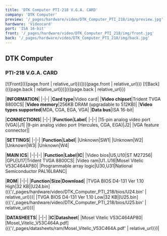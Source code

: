```yaml
---
title: 'DTK Computer PTI-218 V.G.A. CARD'
company: 'DTK Computer'
preview: '/_pages/hardware/video/DTK_Computer_PTI_218/img/preview.jpg'
hardware: 'Videocard'
port: 'ISA 16-bit'
front: '/_pages/hardware/video/DTK_Computer_PTI_218/img/front.jpg'
back: '/_pages/hardware/video/DTK_Computer_PTI_218/img/back.jpg'
---
```

## DTK Computer
### PTI-218 V.G.A. CARD

[![Front]({{page.front | relative_url}})]({{page.front | relative_url}})
[![Back]({{page.back | relative_url}})]({{page.back | relative_url}})

|**INFORMATION**|
|-|-|
|**Card type**|Video card|
|**Video chipset**|Trident TVGA 8800CS|
|**Video memory**|256KB DRAM (upgradable to 512KB)|
|**Video types supported**|MDA, CGA, EGA, VGA|
|**Data bus**|ISA 16-bit|

|**CONNECTIONS**|
|-|-|
|**Function**|**Label**|
|-|-|
|15-pin analog video port (VGA)|J1|
|9-pin analog video port (Hercules, CGA, EGA)|J2|
|VGA feature connector||

|**SETTINGS**|
|-|-|
|**Function**|**Label**|
|Unknown|SW1|
|Unknown|W2|
|Unknown|W3|
|Unknown|W4|

|**MAIN ICS**|
|-|-|-|
|**Function**|**Label**|**IC**|
|Video bios|U5,U10|ST M27256|
|GPU|U17|Trident TVGA 8800CS|
|Video ram|U1..U16|Mosel Vitelic V53C464AP80|
|Programmable array logic|U30,U31|National Semiconductor PAL16L8ANC| 

|**ROM**|
|-|-|
|**Function**|**Size**|**Download**|
|TVGA BIOS D4-131 Ver 1.10 High|32&nbsp;KB|[U24.bin]({{'/_pages/hardware/video/DTK_Computer_PTI_218/bios/U24.bin' | relative_url}})|
|TVGA BIOS D4-131 Ver 1.10 Low|32&nbsp;KB|[U25.bin]({{'/_pages/hardware/video/DTK_Computer_PTI_218/bios/U25.bin' | relative_url}})|

|**DATASHEETS**|
|-|-|
|**IC**|**Datasheet**|
|Mosel Vitelic V53C464AP80|[Mosel_Vitelic_V53C464A.pdf]({{'/_pages/datasheets/ram/Mosel_Vitelic_V53C464A.pdf' | relative_url}})|
